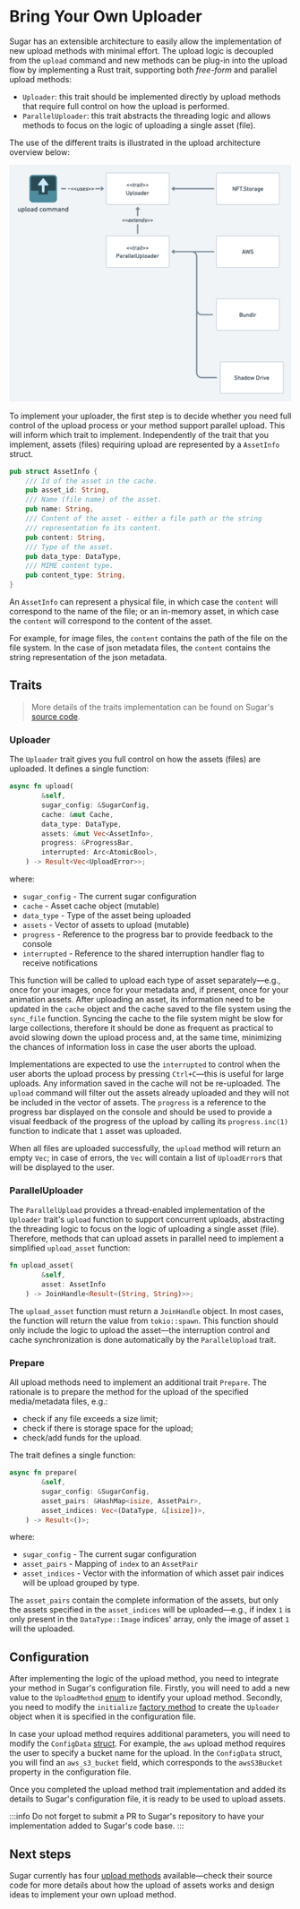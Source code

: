 # Bring Your Own Uploader

Sugar has an extensible architecture to easily allow the implementation of new upload methods with minimal effort. The upload logic is decoupled from the `upload` command and new methods can be plug-in into the upload flow by implementing a Rust trait, supporting both *free-form* and parallel upload methods:

- `Uploader`: this trait should be implemented directly by upload methods that require full control on how the upload is performed.
- `ParallelUploader`: this trait abstracts the threading logic and allows methods to focus on the logic of uploading a single asset (file).

The use of the different traits is illustrated in the upload architecture overview below:

![Uploader Overview](UploaderOverview.png)

To implement your uploader, the first step is to decide whether you need full control of the upload process or your method support parallel upload. This will inform which trait to implement. Independently of the trait that you implement, assets (files) requiring upload are represented by a `AssetInfo` struct.

```rust
pub struct AssetInfo {
    /// Id of the asset in the cache.
    pub asset_id: String,
    /// Name (file name) of the asset.
    pub name: String,
    /// Content of the asset - either a file path or the string
    /// representation fo its content.
    pub content: String,
    /// Type of the asset.
    pub data_type: DataType,
    /// MIME content type.
    pub content_type: String,
}
```

An `AssetInfo` can represent a physical file, in which case the `content` will correspond to the name of the file; or an in-memory asset, in which case the `content` will correspond to the content of the asset.

For example, for image files, the `content` contains the path of the file on the file system. In the case of json metadata files, the `content` contains the string representation of the json metadata.

## Traits

> More details of the traits implementation can be found on Sugar's [source code](https://github.com/metaplex-foundation/sugar/blob/main/src/upload/uploader.rs).

### Uploader

The `Uploader` trait gives you full control on how the assets (files) are uploaded. It defines a single function:

```rust
async fn upload(
        &self,
        sugar_config: &SugarConfig,
        cache: &mut Cache,
        data_type: DataType,
        assets: &mut Vec<AssetInfo>,
        progress: &ProgressBar,
        interrupted: Arc<AtomicBool>,
    ) -> Result<Vec<UploadError>>;
```
where:

* `sugar_config` - The current sugar configuration
* `cache` - Asset cache object (mutable)
* `data_type` - Type of the asset being uploaded
* `assets` - Vector of assets to upload (mutable)
* `progress` - Reference to the progress bar to provide feedback to the console
* `interrupted` - Reference to the shared interruption handler flag to receive notifications

This function will be called to upload each type of asset separately&mdash;e.g., once for your images, once for your metadata and, if present, once for your animation assets. After uploading an asset, its information need to be updated in the `cache` object and the cache saved to the file system using the `sync_file` function. Syncing the cache to the file system might be slow for large collections, therefore it should be done as frequent as practical to avoid slowing down the upload process and, at the same time, minimizing the chances of information loss in case the user aborts the upload.

Implementations are expected to use the `interrupted` to control when the user aborts the upload process by pressing `Ctrl+C`&mdash;this is useful for large uploads. Any information saved in the cache will not be re-uploaded. The `upload` command will filter out the assets already uploaded and they will not be included in the vector of assets. The `progress` is a reference to the progress bar displayed on the console and should be used to provide a visual feedback of the progress of the upload by calling its `progress.inc(1)` function to indicate that `1` asset was uploaded.

When all files are uploaded successfully, the `upload` method will return an empty `Vec`; in case of errors, the `Vec` will contain a list of `UploadError`s that will be displayed to the user.

### ParallelUploader

The `ParallelUpload` provides a thread-enabled implementation of the `Uploader` trait's `upload` function to support concurrent uploads, abstracting the threading logic to focus on the logic of uploading a single asset (file). Therefore, methods that can upload assets in parallel need to implement a simplified `upload_asset` function:

```rust
fn upload_asset(
        &self,
        asset: AssetInfo
    ) -> JoinHandle<Result<(String, String)>>;
```

The `upload_asset` function must return a `JoinHandle` object. In most cases, the function will return the value from `tokio::spawn`. This function should only include the logic to upload the asset&mdash;the interruption control and cache synchronization is done automatically by the `ParallelUpload` trait.

### Prepare

All upload methods need to implement an additional trait `Prepare`. The rationale is to prepare the method for the upload of the specified media/metadata files, e.g.:
- check if any file exceeds a size limit;
- check if there is storage space for the upload;
- check/add funds for the upload.

The trait defines a single function:

```rust
async fn prepare(
        &self,
        sugar_config: &SugarConfig,
        asset_pairs: &HashMap<isize, AssetPair>,
        asset_indices: Vec<(DataType, &[isize])>,
    ) -> Result<()>;
```
where:
* `sugar_config` - The current sugar configuration
* `asset_pairs` - Mapping of `index` to an `AssetPair`
* `asset_indices` - Vector with the information of which asset pair indices will be upload grouped by type.

The `asset_pairs` contain the complete information of the assets, but only the assets specified in the `asset_indices` will be uploaded&mdash;e.g., if index `1` is only present in the `DataType::Image` indices' array, only the image of asset `1` will the uploaded.

## Configuration

After implementing the logic of the upload method, you need to integrate your method in Sugar's configuration file. Firstly, you will need to add a new value to the `UploadMethod` [enum](https://github.com/metaplex-foundation/sugar/blob/main/src/config/data.rs#L296) to identify your upload method. Secondly, you need to modify the `initialize` [factory method](https://github.com/metaplex-foundation/sugar/blob/main/src/upload/uploader.rs#L270) to create the `Uploader` object when it is specified in the configuration file.

In case your upload method requires additional parameters, you will need to modify the `ConfigData` [struct](https://github.com/metaplex-foundation/sugar/blob/main/src/config/data.rs#L35). For example, the `aws` upload method requires the user to specify a bucket name for the upload. In the `ConfigData` struct, you will find an `aws_s3_bucket` field, which corresponds to the `awsS3Bucket` property in the configuration file.

Once you completed the upload method trait implementation and added its details to Sugar's configuration file, it is ready to be used to upload assets.

:::info
Do not forget to submit a PR to Sugar's repository to have your implementation added to Sugar's code base.
:::

## Next steps

Sugar currently has four [upload methods](https://github.com/metaplex-foundation/sugar/tree/main/src/upload/methods) available&mdash;check their source code for more details about how the upload of assets works and design ideas to implement your own upload method.
